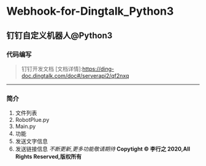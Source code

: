 # Webhook-for-Dingtalk_Python3 #
## 钉钉自定义机器人@Python3 ##
### 代码编写 ###
> 钉钉开发文档
[文档详情]:https://ding-doc.dingtalk.com/doc#/serverapi2/qf2nxq
***
### 简介 ###
1. 文件列表
 1. RobotPlue.py
 2. Main.py
2. 功能
 1. 发送文字信息
 2. 发送链接信息
*不断更新,更多功能敬请期待*
**Copytight © 李行之 2020,All Rights Reserved,版权所有**


